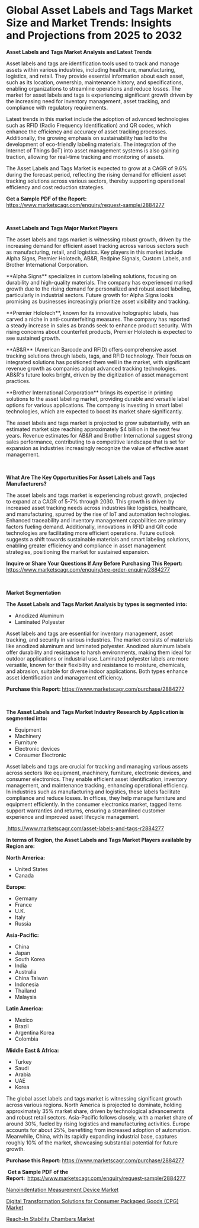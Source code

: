 <p><h1>Global Asset Labels and Tags Market Size and Market Trends: Insights and Projections from 2025 to 2032</h1></p><p><strong>Asset Labels and Tags Market Analysis and Latest Trends</strong></p>
<p><p>Asset labels and tags are identification tools used to track and manage assets within various industries, including healthcare, manufacturing, logistics, and retail. They provide essential information about each asset, such as its location, ownership, maintenance history, and specifications, enabling organizations to streamline operations and reduce losses. The market for asset labels and tags is experiencing significant growth driven by the increasing need for inventory management, asset tracking, and compliance with regulatory requirements. </p><p>Latest trends in this market include the adoption of advanced technologies such as RFID (Radio Frequency Identification) and QR codes, which enhance the efficiency and accuracy of asset tracking processes. Additionally, the growing emphasis on sustainability has led to the development of eco-friendly labeling materials. The integration of the Internet of Things (IoT) into asset management systems is also gaining traction, allowing for real-time tracking and monitoring of assets. </p><p>The Asset Labels and Tags Market is expected to grow at a CAGR of 9.6% during the forecast period, reflecting the rising demand for efficient asset tracking solutions across various sectors, thereby supporting operational efficiency and cost reduction strategies.</p></p>
<p><strong>Get a Sample PDF of the Report:&nbsp;</strong> <a href="https://www.marketscagr.com/enquiry/request-sample/2884277?utm_campaign=1848&utm_medium=2&utm_source=Github&utm_content=ia&utm_term=13032025&utm_id=asset-labels-and-tags">https://www.marketscagr.com/enquiry/request-sample/2884277</a></p>
<p>&nbsp;</p>
<p><strong>Asset Labels and Tags Major Market Players</strong></p>
<p><p>The asset labels and tags market is witnessing robust growth, driven by the increasing demand for efficient asset tracking across various sectors such as manufacturing, retail, and logistics. Key players in this market include Alpha Signs, Premier Holotech, AB&R, Redpine Signals, Custom Labels, and Brother International Corporation.</p><p>**Alpha Signs** specializes in custom labeling solutions, focusing on durability and high-quality materials. The company has experienced marked growth due to the rising demand for personalized and robust asset labeling, particularly in industrial sectors. Future growth for Alpha Signs looks promising as businesses increasingly prioritize asset visibility and tracking.</p><p>**Premier Holotech**, known for its innovative holographic labels, has carved a niche in anti-counterfeiting measures. The company has reported a steady increase in sales as brands seek to enhance product security. With rising concerns about counterfeit products, Premier Holotech is expected to see sustained growth.</p><p>**AB&R** (American Barcode and RFID) offers comprehensive asset tracking solutions through labels, tags, and RFID technology. Their focus on integrated solutions has positioned them well in the market, with significant revenue growth as companies adopt advanced tracking technologies. AB&R's future looks bright, driven by the digitization of asset management practices.</p><p>**Brother International Corporation** brings its expertise in printing solutions to the asset labeling market, providing durable and versatile label options for various applications. The company is investing in smart label technologies, which are expected to boost its market share significantly.</p><p>The asset labels and tags market is projected to grow substantially, with an estimated market size reaching approximately $4 billion in the next few years. Revenue estimates for AB&R and Brother International suggest strong sales performance, contributing to a competitive landscape that is set for expansion as industries increasingly recognize the value of effective asset management.</p></p>
<p>&nbsp;</p>
<p><strong>What Are The Key Opportunities For Asset Labels and Tags Manufacturers?</strong></p>
<p><p>The asset labels and tags market is experiencing robust growth, projected to expand at a CAGR of 5-7% through 2030. This growth is driven by increased asset tracking needs across industries like logistics, healthcare, and manufacturing, spurred by the rise of IoT and automation technologies. Enhanced traceability and inventory management capabilities are primary factors fueling demand. Additionally, innovations in RFID and QR code technologies are facilitating more efficient operations. Future outlook suggests a shift towards sustainable materials and smart labeling solutions, enabling greater efficiency and compliance in asset management strategies, positioning the market for sustained expansion.</p></p>
<p><strong>Inquire or Share Your Questions If Any Before Purchasing This Report:</strong> <a href="https://www.marketscagr.com/enquiry/pre-order-enquiry/2884277?utm_campaign=1848&utm_medium=2&utm_source=Github&utm_content=ia&utm_term=13032025&utm_id=asset-labels-and-tags">https://www.marketscagr.com/enquiry/pre-order-enquiry/2884277</a></p>
<p>&nbsp;</p>
<p><strong>Market Segmentation</strong></p>
<p><strong>The Asset Labels and Tags Market Analysis by types is segmented into:</strong></p>
<p><ul><li>Anodized Aluminum</li><li>Laminated Polyester</li></ul></p>
<p><p>Asset labels and tags are essential for inventory management, asset tracking, and security in various industries. The market consists of materials like anodized aluminum and laminated polyester. Anodized aluminum labels offer durability and resistance to harsh environments, making them ideal for outdoor applications or industrial use. Laminated polyester labels are more versatile, known for their flexibility and resistance to moisture, chemicals, and abrasion, suitable for diverse indoor applications. Both types enhance asset identification and management efficiency.</p></p>
<p><strong>Purchase this Report:&nbsp;</strong><a href="https://www.marketscagr.com/purchase/2884277?utm_campaign=1848&utm_medium=2&utm_source=Github&utm_content=ia&utm_term=13032025&utm_id=asset-labels-and-tags">https://www.marketscagr.com/purchase/2884277</a></p>
<p>&nbsp;</p>
<p><strong>The Asset Labels and Tags Market Industry Research by Application is segmented into:</strong></p>
<p><ul><li>Equipment</li><li>Machinery</li><li>Furniture</li><li>Electronic devices</li><li>Consumer Electronic</li></ul></p>
<p><p>Asset labels and tags are crucial for tracking and managing various assets across sectors like equipment, machinery, furniture, electronic devices, and consumer electronics. They enable efficient asset identification, inventory management, and maintenance tracking, enhancing operational efficiency. In industries such as manufacturing and logistics, these labels facilitate compliance and reduce losses. In offices, they help manage furniture and equipment efficiently. In the consumer electronics market, tagged items support warranties and returns, ensuring a streamlined customer experience and improved asset lifecycle management.</p></p>
<p><a href="https://www.marketscagr.com/asset-labels-and-tags-r2884277?utm_campaign=1848&utm_medium=2&utm_source=Github&utm_content=ia&utm_term=13032025&utm_id=asset-labels-and-tags">&nbsp;https://www.marketscagr.com/asset-labels-and-tags-r2884277</a></p>
<p><strong>In terms of Region, the Asset Labels and Tags Market Players available by Region are:</strong></p>
<p>
    <p> <strong> North America: </strong>
        <ul>
            <li>United States</li>
            <li>Canada</li>
        </ul>
        </p> 
    <p> <strong> Europe: </strong>
        <ul>
            <li>Germany</li>
            <li>France</li>
            <li>U.K.</li>
            <li>Italy</li>
            <li>Russia</li>
        </ul>
        </p> 
    <p> <strong> Asia-Pacific: </strong>
        <ul>
            <li>China</li>
            <li>Japan</li>
            <li>South Korea</li>
            <li>India</li>
            <li>Australia</li>
            <li>China Taiwan</li>
            <li>Indonesia</li>
            <li>Thailand</li>
            <li>Malaysia</li>
        </ul>
        </p> 
    <p> <strong> Latin America: </strong>
        <ul>
            <li>Mexico</li>
            <li>Brazil</li>
            <li>Argentina Korea</li>
            <li>Colombia</li>
        </ul>
        </p> 
    <p> <strong> Middle East & Africa: </strong>
        <ul>
            <li>Turkey</li>
            <li>Saudi</li>
            <li>Arabia</li>
            <li>UAE</li>
            <li>Korea</li>
        </ul>
    </p>
    </p>
<p><p>The global asset labels and tags market is witnessing significant growth across various regions. North America is projected to dominate, holding approximately 35% market share, driven by technological advancements and robust retail sectors. Asia-Pacific follows closely, with a market share of around 30%, fueled by rising logistics and manufacturing activities. Europe accounts for about 25%, benefiting from increased adoption of automation. Meanwhile, China, with its rapidly expanding industrial base, captures roughly 10% of the market, showcasing substantial potential for future growth.</p></p>
<p><strong>Purchase this Report: </strong><a href="https://www.marketscagr.com/purchase/2884277?utm_campaign=1848&utm_medium=2&utm_source=Github&utm_content=ia&utm_term=13032025&utm_id=asset-labels-and-tags">https://www.marketscagr.com/purchase/2884277</a></p>
<p>&nbsp;<strong>Get a Sample PDF of the Report:&nbsp;&nbsp;</strong><a href="https://www.marketscagr.com/enquiry/request-sample/2884277?utm_campaign=1848&utm_medium=2&utm_source=Github&utm_content=ia&utm_term=13032025&utm_id=asset-labels-and-tags">https://www.marketscagr.com/enquiry/request-sample/2884277</a></p>
<p><strong></strong></p>
<p><p><a href="https://github.com/siriyagayo/Market-Research-Report-List-1/blob/main/nanoindentation-measurement-device-market.md?utm_campaign=1848&utm_medium=2&utm_source=Github&utm_content=ia&utm_term=13032025&utm_id=asset-labels-and-tags">Nanoindentation Measurement Device Market</a></p><p><a href="https://github.com/shapurforouz/Market-Research-Report-List-1/blob/main/digital-transformation-solutions-for-consumer-packaged-goods-cpg-market.md?utm_campaign=1848&utm_medium=2&utm_source=Github&utm_content=ia&utm_term=13032025&utm_id=asset-labels-and-tags">Digital Transformation Solutions for Consumer Packaged Goods (CPG) Market</a></p><p><a href="https://github.com/WillieWoodard/Market-Research-Report-List-7/blob/main/reach-in-stability-chambers-market.md?utm_campaign=1848&utm_medium=2&utm_source=Github&utm_content=ia&utm_term=13032025&utm_id=asset-labels-and-tags">Reach-In Stability Chambers Market</a></p></p>